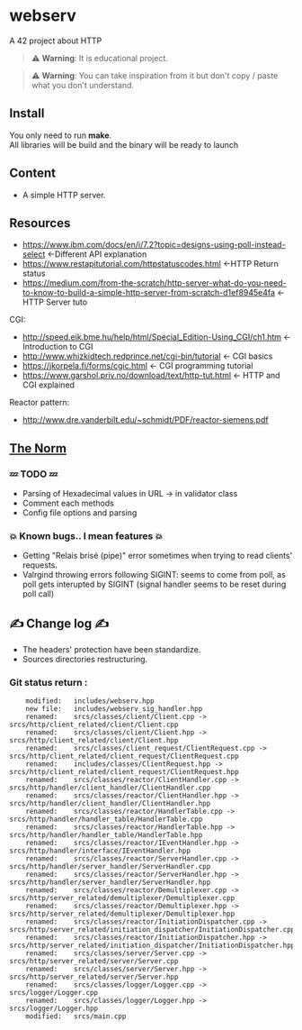 # webserv
A 42 project about HTTP  

> :warning: **Warning**: It is educational project.  

> :warning: **Warning**: You can take inspiration from it but don't copy / paste what you don't understand.  

## Install  
You only need to run **make**.  
All libraries will be build and the binary will be ready to launch  

## Content
* A simple HTTP server.  
 
## Resources  
* https://www.ibm.com/docs/en/i/7.2?topic=designs-using-poll-instead-select     <-Different API explanation  
* https://www.restapitutorial.com/httpstatuscodes.html  <-HTTP Return status  
* https://medium.com/from-the-scratch/http-server-what-do-you-need-to-know-to-build-a-simple-http-server-from-scratch-d1ef8945e4fa      <-HTTP Server tuto  
 
 CGI:
* http://speed.eik.bme.hu/help/html/Special_Edition-Using_CGI/ch1.htm <- Introduction to CGI
* http://www.whizkidtech.redprince.net/cgi-bin/tutorial  <- CGI basics
* https://jkorpela.fi/forms/cgic.html  <- CGI programming tutorial
* https://www.garshol.priv.no/download/text/http-tut.html <- HTTP and CGI explained
 
 Reactor pattern:
* http://www.dre.vanderbilt.edu/~schmidt/PDF/reactor-siemens.pdf  
 
## [The Norm](.readme/norm.md)  

### :zzz: TODO :zzz:
*  Parsing of Hexadecimal values in URL -> in validator class
*  Comment each methods  
*  Config file options and parsing
### :boom: Known bugs.. I mean features :boom:  
* Getting "Relais brisé (pipe)" error sometimes when trying to read clients' requests.
* Valrgind throwing errors following SIGINT: seems to come from poll, as poll gets interupted by SIGINT (signal handler seems to be reset during poll call)

## :writing_hand: Change log :writing_hand:  
* The headers' protection have been standardize.  
* Sources directories restructuring.  

### Git status return :

        modified:   includes/webserv.hpp
        new file:   includes/webserv_sig_handler.hpp
        renamed:    srcs/classes/client/Client.cpp -> srcs/http/client_related/client/Client.cpp
        renamed:    srcs/classes/client/Client.hpp -> srcs/http/client_related/client/Client.hpp
        renamed:    srcs/classes/client_request/ClientRequest.cpp -> srcs/http/client_related/client_request/ClientRequest.cpp
        renamed:    includes/classes/ClientRequest.hpp -> srcs/http/client_related/client_request/ClientRequest.hpp
        renamed:    srcs/classes/reactor/ClientHandler.cpp -> srcs/http/handler/client_handler/ClientHandler.cpp
        renamed:    srcs/classes/reactor/ClientHandler.hpp -> srcs/http/handler/client_handler/ClientHandler.hpp
        renamed:    srcs/classes/reactor/HandlerTable.cpp -> srcs/http/handler/handler_table/HandlerTable.cpp
        renamed:    srcs/classes/reactor/HandlerTable.hpp -> srcs/http/handler/handler_table/HandlerTable.hpp
        renamed:    srcs/classes/reactor/IEventHandler.hpp -> srcs/http/handler/interface/IEventHandler.hpp
        renamed:    srcs/classes/reactor/ServerHandler.cpp -> srcs/http/handler/server_handler/ServerHandler.cpp
        renamed:    srcs/classes/reactor/ServerHandler.hpp -> srcs/http/handler/server_handler/ServerHandler.hpp
        renamed:    srcs/classes/reactor/Demultiplexer.cpp -> srcs/http/server_related/demultiplexer/Demultiplexer.cpp
        renamed:    srcs/classes/reactor/Demultiplexer.hpp -> srcs/http/server_related/demultiplexer/Demultiplexer.hpp
        renamed:    srcs/classes/reactor/InitiationDispatcher.cpp -> srcs/http/server_related/initiation_dispatcher/InitiationDispatcher.cpp
        renamed:    srcs/classes/reactor/InitiationDispatcher.hpp -> srcs/http/server_related/initiation_dispatcher/InitiationDispatcher.hpp
        renamed:    srcs/classes/server/Server.cpp -> srcs/http/server_related/server/Server.cpp
        renamed:    srcs/classes/server/Server.hpp -> srcs/http/server_related/server/Server.hpp
        renamed:    srcs/classes/logger/Logger.cpp -> srcs/logger/Logger.cpp
        renamed:    srcs/classes/logger/Logger.hpp -> srcs/logger/Logger.hpp
        modified:   srcs/main.cpp
